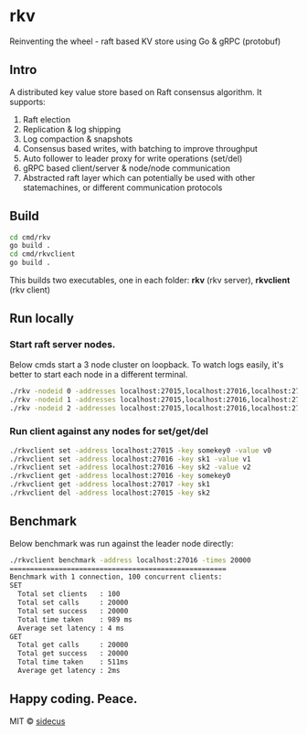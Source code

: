 # rkv
Reinventing the wheel - raft based KV store using Go & gRPC (protobuf)

## Intro
A distributed key value store based on Raft consensus algorithm. It supports:
1. Raft election
2. Replication & log shipping
3. Log compaction & snapshots
4. Consensus based writes, with batching to improve throughput
6. Auto follower to leader proxy for write operations (set/del)
5. gRPC based client/server & node/node communication
6. Abstracted raft layer which can potentially be used with other statemachines, or different communication protocols

## Build
```bash
cd cmd/rkv
go build .
cd cmd/rkvclient
go build .
```
This builds two executables, one in each folder: **rkv** (rkv server), **rkvclient** (rkv client)

## Run locally
### Start raft server nodes.
Below cmds start a 3 node cluster on loopback. To watch logs easily, it's better to start each node in a different terminal.
```bash
./rkv -nodeid 0 -addresses localhost:27015,localhost:27016,localhost:27017
./rkv -nodeid 1 -addresses localhost:27015,localhost:27016,localhost:27017
./rkv -nodeid 2 -addresses localhost:27015,localhost:27016,localhost:27017
```
### Run client against any nodes for set/get/del
```bash
./rkvclient set -address localhost:27015 -key somekey0 -value v0
./rkvclient set -address localhost:27016 -key sk1 -value v1
./rkvclient set -address localhost:27016 -key sk2 -value v2
./rkvclient get -address localhost:27016 -key somekey0
./rkvclient get -address localhost:27017 -key sk1
./rkvclient del -address localhost:27015 -key sk2
```
## Benchmark
Below benchmark was run against the leader node directly:
```bash
./rkvclient benchmark -address localhost:27016 -times 20000
=====================================================
Benchmark with 1 connection, 100 concurrent clients:
SET
  Total set clients   : 100
  Total set calls     : 20000
  Total set success   : 20000
  Total time taken    : 989 ms
  Average set latency : 4 ms
GET
  Total get calls     : 20000
  Total get success   : 20000
  Total time taken    : 511ms
  Average get latency : 2ms
```

## Happy coding. Peace.
MIT © [sidecus](https://github.com/sidecus)